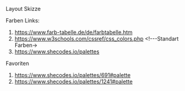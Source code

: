 Layout Skizze

Farben Links:
1. https://www.farb-tabelle.de/de/farbtabelle.htm <!--Große Farbpalletten-->
2. https://www.w3schools.com/cssref/css_colors.php <!---Standart Farben->
3. https://www.shecodes.io/palettes <!--Simplere Farbpalletten-->

Favoriten
1. https://www.shecodes.io/palettes/691#palette <!--Natural Besch--> 
2. https://www.shecodes.io/palettes/1241#palette <!--Natural light Green-->
